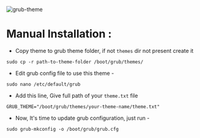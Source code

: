 ![grub-theme](https://github.com/user-attachments/assets/115946bd-191d-413e-b234-45ca950d1226)

# Manual Installation :

* Copy theme to grub theme folder, if not `themes` dir not present create it
```
sudo cp -r path-to-theme-folder /boot/grub/themes/
```
* Edit grub config file to use this theme -
```
sudo nano /etc/default/grub
```
* Add this line, Give full path of your ``theme.txt`` file
```
GRUB_THEME="/boot/grub/themes/your-theme-name/theme.txt"
```
* Now, It's time to update grub configuration, just run -
```
sudo grub-mkconfig -o /boot/grub/grub.cfg
```
